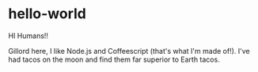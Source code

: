 # hello-world

HI Humans!!

Gillord here, I like Node.js and Coffeescript (that's what I'm made of!).
I've had tacos on the moon and find them far superior to Earth tacos. 
